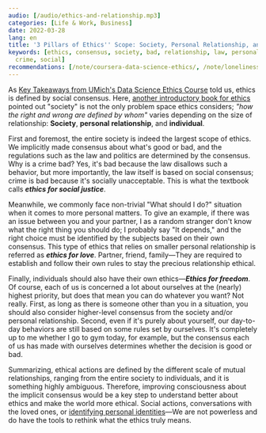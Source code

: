 ```yaml
---
audio: [/audio/ethics-and-relationship.mp3]
categories: [Life & Work, Business]
date: 2022-03-28
lang: en
title: '3 Pillars of Ethics'' Scope: Society, Personal Relationship, and Individual'
keywords: [ethics, consensus, society, bad, relationship, law, personal, onsensus,
  crime, social]
recommendations: [/note/coursera-data-science-ethics/, /note/loneliness/, /note/web3/]
---
```


As [Key Takeaways from UMich's Data Science Ethics Course](/note/coursera-data-science-ethics) told us, ethics is defined by social consensus. Here, [another introductory book for ethics](https://www.amazon.co.jp/%E3%81%B5%E3%81%A0%E3%82%93%E3%81%A5%E3%81%8B%E3%81%84%E3%81%AE%E5%80%AB%E7%90%86%E5%AD%A6-%E7%8A%80%E3%81%AE%E6%95%99%E5%AE%A4Liberal-Arts-Lab-%E5%B9%B3%E5%B0%BE/dp/4794970382?language=en_US) pointed out "society" is not the only problem space ethics considers; *"how the right and wrong are defined by whom"* varies depending on the size of relationship: **Society**, **personal relationship**, and **individual**.

First and foremost, the entire society is indeed the largest scope of ethics. We implicitly made consensus about what's good or bad, and the regulations such as the law and politics are determined by the consensus. Why is a crime bad? Yes, it's bad because the law disallows such a behavior, but more importantly, the law itself is based on social consensus; crime is bad because it's socially unacceptable. This is what the textbook calls ***ethics for social justice***.

Meanwhile, we commonly face non-trivial "What should I do?" situation when it comes to more personal matters. To give an example, if there was an issue between you and your partner, I as a random stranger don't know what the right thing you should do; I probably say "It depends," and the right choice must be identified by the subjects based on their own consensus. This type of ethics that relies on smaller personal relationship is referred as ***ethics for love***. Partner, friend, family&mdash;They are required to establish and follow their own rules to stay the precious relationship ethical.

Finally, individuals should also have their own ethics&mdash;***Ethics for freedom***. Of course, each of us is concerned a lot about ourselves at the (nearly) highest priority, but does that mean you can do whatever you want? Not really. First, as long as there is someone other than you in a situation, you should also consider higher-level consensus from the society and/or personal relationship. Second, even if it's purely about yourself, our day-to-day behaviors are still based on some rules set by ourselves. It's completely up to me whether I go to gym today, for example, but the consensus each of us has made with ourselves determines whether the decision is good or bad.

Summarizing, ethical actions are defined by the different scale of mutual relationships, ranging from the entire society to individuals, and it is something highly ambiguous. Therefore, improving consciousness about the implicit consensus would be a key step to understand better about ethics and make the world more ethical. Social actions, conversations with the loved ones, or [identifying personal identities](/note/atomic-habits)&mdash;We are not powerless and do have the tools to rethink what the ethics truly means.
